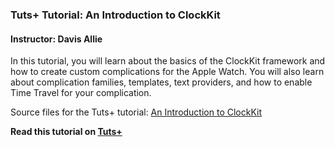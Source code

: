 ### Tuts+ Tutorial: An Introduction to ClockKit

#### Instructor: Davis Allie

In this tutorial, you will learn about the basics of the ClockKit framework and how to create custom complications for the Apple Watch. You will also learn about complication families, templates, text providers, and how to enable Time Travel for your complication.

Source files for the Tuts+ tutorial: [An Introduction to ClockKit](http://code.tutsplus.com/tutorials/an-introduction-to-clockkit--cms-24247)

**Read this tutorial on [Tuts+](https://code.tutsplus.com)**
